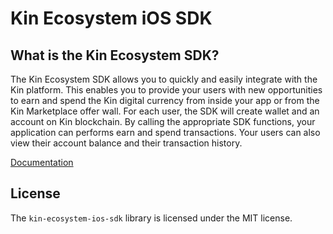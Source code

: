 # Kin Ecosystem iOS SDK #

## What is the Kin Ecosystem SDK? ##

The Kin Ecosystem SDK allows you to quickly and easily integrate with the Kin platform. This enables you to provide your users with new opportunities to earn and spend the Kin digital currency from inside your app or from the Kin Marketplace offer wall. For each user, the SDK will create wallet and an account on Kin blockchain. By calling the appropriate SDK functions, your application can performs earn and spend transactions. Your users can also view their account balance and their transaction history.

[Documentation](https://partners.kinecosystem.com/docs/api/api.html)

## License ##
The `kin-ecosystem-ios-sdk` library is licensed under the MIT license.
